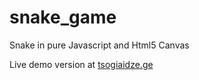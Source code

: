 # snake_game
Snake in pure Javascript and Html5 Canvas

Live demo version at <a href="https://tsogiaidze.ge/games/snake/">tsogiaidze.ge</a>

